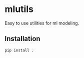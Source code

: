 # mlutils

Easy to use utilities for ml modeling.

## Installation

```commandline
pip install .
```